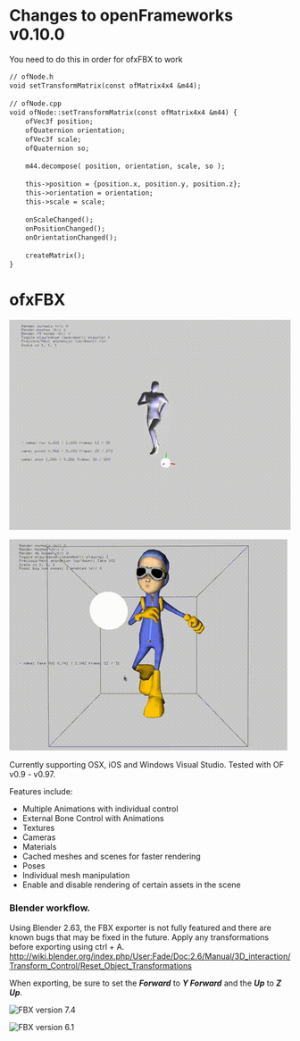 # Changes to openFrameworks v0.10.0
You need to do this in order for ofxFBX to work
```
// ofNode.h
void setTransformMatrix(const ofMatrix4x4 &m44);

// ofNode.cpp
void ofNode::setTransformMatrix(const ofMatrix4x4 &m44) {
    ofVec3f position;
    ofQuaternion orientation;
    ofVec3f scale;
    ofQuaternion so;
    
    m44.decompose( position, orientation, scale, so );

    this->position = {position.x, position.y, position.z};
    this->orientation = orientation;
    this->scale = scale;
    
    onScaleChanged();
    onPositionChanged();
    onOrientationChanged();
    
    createMatrix();
}

```

# ofxFBX

![FBX version 7.4](ReadMeImages/fbxAnim.gif)

![FBX version 7.4](ReadMeImages/fbxout.gif)

Currently supporting OSX, iOS and Windows Visual Studio. Tested with OF v0.9 - v0.97.

Features include:
* Multiple Animations with individual control
* External Bone Control with Animations
* Textures
* Cameras
* Materials
* Cached meshes and scenes for faster rendering
* Poses
* Individual mesh manipulation
* Enable and disable rendering of certain assets in the scene

### Blender workflow. 
Using Blender 2.63, the FBX exporter is not fully featured and there are known bugs that may be fixed in the future.
Apply any transformations before exporting using ctrl + A. http://wiki.blender.org/index.php/User:Fade/Doc:2.6/Manual/3D_interaction/Transform_Control/Reset_Object_Transformations

When exporting, be sure to set the **_Forward_** to **_Y Forward_** and the **_Up_** to **_Z Up_**.

![FBX version 7.4](https://github.com/NickHardeman/ofxFBX/blob/master/ReadMeImages/Screen%20Shot%202014-09-18%20at%2011.09.05%20PM.png)

![FBX version 6.1](https://github.com/NickHardeman/ofxFBX/blob/master/ReadMeImages/Screen%20Shot%202014-09-19%20at%204.05.06%20PM.png)
